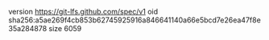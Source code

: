 version https://git-lfs.github.com/spec/v1
oid sha256:a5ae269f4cb853b62745925916a846641140a66e5bcd7e26ea47f8e35a284878
size 6059
